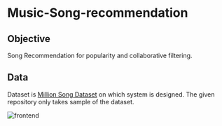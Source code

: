 # Music-Song-recommendation

## Objective
Song Recommendation for popularity and collaborative filtering. 


## Data
Dataset is <a href="http://millionsongdataset.com/">Million Song Dataset</a> on which system is designed. The given repository only takes sample of the dataset. 


![frontend](https://user-images.githubusercontent.com/22523309/170672230-e558a9c2-a2c3-4c8b-bf02-96c211421907.jpg)
